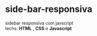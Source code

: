 # side-bar-responsiva
sidebar responsiva com javscript</br>
techs: <b>HTML</b> , <b>CSS</b> e <b>Javascript</b></br>

